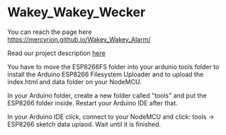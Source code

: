 # Wakey_Wakey_Wecker

You can reach the page here  https://mercyrion.github.io/Wakey_Wakey_Alarm/

Read our project description [here](https://github.com/Mercyrion/Wakey_Wakey_Alarm/tree/main/project%20description)

You have to move the ESP8266FS folder into your ardunio tools folder to install the Arduino ESP8266 Filesystem Uploader and to upload the index.html and data folder on your NodeMCU.

In your Arduino folder, create a new folder called "tools" and put the ESP8266 folder inside. Restart your Arduino IDE after that.

In your Arduino IDE click, connect to your NodeMCU and click: tools -> ESP8266 sketch data uplaod. Wait until it is finished.
